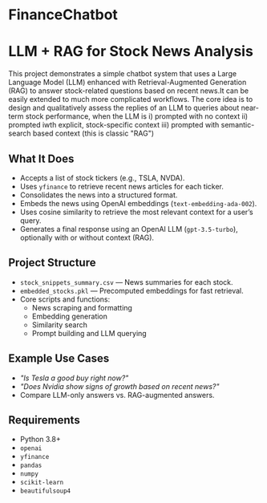 # FinanceChatbot

# LLM + RAG for Stock News Analysis

This project demonstrates a simple chatbot system that uses a Large Language Model (LLM) enhanced with Retrieval-Augmented Generation (RAG) to answer stock-related questions based on recent news.It can be easily extended to much more complicated workflows.  The core idea is to design and qualitatively assess the replies of an LLM to queries about near-term stock performance, when the LLM is
i) prompted with no context
ii) prompted iwth explicit, stock-specific context
iii) prompted with semantic-search based context (this is classic "RAG")

## What It Does

- Accepts a list of stock tickers (e.g., TSLA, NVDA).
- Uses `yfinance` to retrieve recent news articles for each ticker.
- Consolidates the news into a structured format.
- Embeds the news using OpenAI embeddings (`text-embedding-ada-002`).
- Uses cosine similarity to retrieve the most relevant context for a user’s query.
- Generates a final response using an OpenAI LLM (`gpt-3.5-turbo`), optionally with or without context (RAG).

## Project Structure

- `stock_snippets_summary.csv` — News summaries for each stock.
- `embedded_stocks.pkl` — Precomputed embeddings for fast retrieval.
- Core scripts and functions:
  - News scraping and formatting
  - Embedding generation
  - Similarity search
  - Prompt building and LLM querying

## Example Use Cases

- *"Is Tesla a good buy right now?"*
- *"Does Nvidia show signs of growth based on recent news?"*
- Compare LLM-only answers vs. RAG-augmented answers.

## Requirements

- Python 3.8+
- `openai`
- `yfinance`
- `pandas`
- `numpy`
- `scikit-learn`
- `beautifulsoup4`


